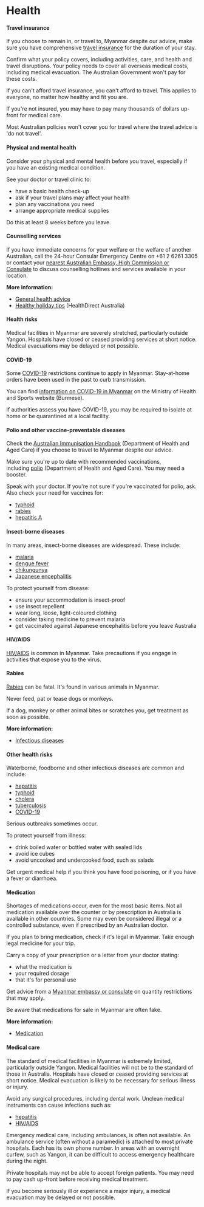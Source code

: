 # Health

#### Travel insurance

If you choose to remain in, or travel to, Myanmar despite our advice, make sure you have comprehensive [travel insurance](/before-you-go/the-basics/travel-insurance "Travel insurance") for the duration of your stay.

Confirm what your policy covers, including activities, care, and health and travel disruptions. Your policy needs to cover all overseas medical costs, including medical evacuation. The Australian Government won't pay for these costs.

If you can't afford travel insurance, you can't afford to travel. This applies to everyone, no matter how healthy and fit you are.

If you're not insured, you may have to pay many thousands of dollars up-front for medical care.

Most Australian policies won't cover you for travel where the travel advice is 'do not travel'.

#### Physical and mental health

Consider your physical and mental health before you travel, especially if you have an existing medical condition.

See your doctor or travel clinic to:

* have a basic health check-up
* ask if your travel plans may affect your health
* plan any vaccinations you need
* arrange appropriate medical supplies

Do this at least 8 weeks before you leave.

#### Counselling services

If you have immediate concerns for your welfare or the welfare of another Australian, call the 24-hour Consular Emergency Centre on +61 2 6261 3305 or contact your [nearest Australian Embassy, High Commission or Consulate](https://www.dfat.gov.au/about-us/our-locations/missions/our-embassies-and-consulates-overseas) to discuss counselling hotlines and services available in your location.

**More information:**

* [General health advice](/before-you-go/health "Taking care of your health")
* [Healthy holiday tips](https://www.healthdirect.gov.au/healthy-holiday-tips-infographic) (HealthDirect Australia)

#### Health risks

Medical facilities in Myanmar are severely stretched, particularly outside Yangon. Hospitals have closed or ceased providing services at short notice. Medical evacuations may be delayed or not possible.

#### COVID-19

Some [COVID-19](https://www.health.gov.au/topics/covid-19/about) restrictions continue to apply in Myanmar. Stay-at-home orders have been used in the past to curb transmission.

You can find [information on COVID-19 in Myanmar](https://www.mohs.gov.mm/) on the Ministry of Health and Sports website (Burmese). 

If authorities assess you have COVID-19, you may be required to isolate at home or be quarantined at a local facility.

#### Polio and other vaccine-preventable diseases

Check the [Australian Immunisation Handbook](https://immunisationhandbook.health.gov.au/) (Department of Health and Aged Care) if you choose to travel to Myanmar despite our advice.

Make sure you're up to date with recommended vaccinations, including [polio](https://www.health.gov.au/diseases/poliovirus-infection) (Department of Health and Aged Care). You may need a booster.

Speak with your doctor. If you're not sure if you're vaccinated for polio, ask. Also check your need for vaccines for:

* [typhoid](https://www.health.nsw.gov.au/Infectious/factsheets/Pages/typhus.aspx)
* [rabies](https://www.who.int/news-room/fact-sheets/detail/rabies)
* [hepatitis A](https://www.who.int/hepatitis/en/)

#### Insect-borne diseases

In many areas, insect-borne diseases are widespread. These include:

* [malaria](https://www.who.int/news-room/fact-sheets/detail/malaria)
* [dengue fever](https://www.health.gov.au/diseases/dengue-virus-infection )
* [chikungunya](https://www.who.int/news-room/fact-sheets/detail/chikungunya )
* [Japanese encephalitis](https://www.healthdirect.gov.au/japanese-encephalitis)

To protect yourself from disease:

* ensure your accommodation is insect-proof
* use insect repellent
* wear long, loose, light-coloured clothing
* consider taking medicine to prevent malaria
* get vaccinated against Japanese encephalitis before you leave Australia

#### HIV/AIDS

[HIV/AIDS](https://www.healthdirect.gov.au/hiv-infection-and-aids) is common in Myanmar. Take precautions if you engage in activities that expose you to the virus.

#### Rabies

[Rabies](https://www.who.int/news-room/fact-sheets/detail/rabies) can be fatal. It's found in various animals in Myanmar.

Never feed, pat or tease dogs or monkeys.

If a dog, monkey or other animal bites or scratches you, get treatment as soon as possible.

**More information:**

* [Infectious diseases](/before-you-go/health/diseases "Infectious diseases")

#### Other health risks

Waterborne, foodborne and other infectious diseases are common and include:

* [hepatitis](https://www.health.nsw.gov.au/Infectious/factsheets/Pages/typhus.aspx)
* [typhoid](https://www.who.int/immunization/diseases/typhoid/en/)
* [cholera](https://www.who.int/news-room/fact-sheets/detail/cholera)
* [tuberculosis](https://www.who.int/news-room/fact-sheets/detail/tuberculosis)
* [COVID-19](https://www.health.gov.au/health-alerts/covid-19)

Serious outbreaks sometimes occur.

To protect yourself from illness:

* drink boiled water or bottled water with sealed lids
* avoid ice cubes
* avoid uncooked and undercooked food, such as salads

Get urgent medical help if you think you have food poisoning, or if you have a fever or diarrhoea.

#### Medication

Shortages of medications occur, even for the most basic items. Not all medication available over the counter or by prescription in Australia is available in other countries. Some may even be considered illegal or a controlled substance, even if prescribed by an Australian doctor.

If you plan to bring medication, check if it's legal in Myanmar. Take enough legal medicine for your trip.

Carry a copy of your prescription or a letter from your doctor stating:

* what the medication is
* your required dosage
* that it's for personal use

Get advice from a [Myanmar embassy or consulate](https://protocol.dfat.gov.au/Public/Missions/138) on quantity restrictions that may apply.

Be aware that medications for sale in Myanmar are often fake.

**More information:**

* [Medication](https://www.smartraveller.gov.au/before-you-go/health/medications)

#### Medical care

The standard of medical facilities in Myanmar is extremely limited, particularly outside Yangon. Medical facilities will not be to the standard of those in Australia. Hospitals have closed or ceased providing services at short notice. Medical evacuation is likely to be necessary for serious illness or injury.

Avoid any surgical procedures, including dental work. Unclean medical instruments can cause infections such as:

* [hepatitis](https://www.who.int/hepatitis/en/)
* [HIV/AIDS](https://www.healthdirect.gov.au/hiv-infection-and-aids)

Emergency medical care, including ambulances, is often not available. An ambulance service (often without a paramedic) is attached to most private hospitals. Each has its own phone number. In areas with an overnight curfew, such as Yangon, it can be difficult to access emergency healthcare during the night.

Private hospitals may not be able to accept foreign patients. You may need to pay cash up-front before receiving medical treatment.

If you become seriously ill or experience a major injury, a medical evacuation may be delayed or not possible.